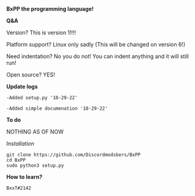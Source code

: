 **BxPP the programming language!**

**Q&A**

   Version? This is version 1!!!!

   Platform support? Linux only sadly (This will be changed on version 6!)

   Need indentation? No you do not! You can indent anything and it will still run!

   Open source? YES!

**Update logs**

    -Added setup.py '10-29-22'

    -Added simple documenation '10-29-22'

**To do**

NOTHING AS OF NOW 

*Installation*

    git clone https://github.com/Discordmodsbers/BxPP
    cd BxPP
    sudo python3 setup.py
 
 **How to learn?**
 
    BxxT#2142
